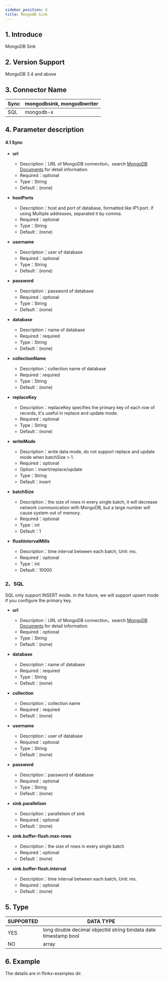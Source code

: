 ```yaml
---
sidebar_position: 6
title: MongoDB Sink
---
```


## 1. Introduce
MongoDB Sink

## 2. Version Support
MongoDB 3.4 and above


## 3. Connector Name
| Sync | mongodbsink, mongodbwriter |
| --- | --- |
| SQL | mongodb-x |



## 4. Parameter description
#### 4.1 Sync

- **url**
    - Description：URL of MongoDB connection，search [MongoDB Documents](https://docs.mongodb.com/manual/reference/connection-string/) for detail information.
    - Required：optional
    - Type：String
    - Default：(none)



- **hostPorts**
    - Description：host and port of database, formatted like IP1:port. if using Multiple addresses, separated it by comma.
    - Required：optional
    - Type：String
    - Default：(none)



- **username**
    - Description：user of database
    - Required：optional
    - Type：String
    - Default：(none)



- **password**
    - Description：password of database 
    - Required：optional
    - Type：String
    - Default：(none)



- **database**
    - Description：name of database
    - Required：required
    - Type：String
    - Default：(none)



- **collectionName**
    - Description：collection name of database
    - Required：required
    - Type：String
    - Default：(none)



- **replaceKey**
    - Description：replaceKey specifies the primary key of each row of records, it's useful in replace and update mode.
    - Required：optional
    - Type：String
    - Default：(none)



- **writeMode**
    - Description：write data mode, do not support replace and update mode when batchSize > 1.
    - Required：optional
    - Option：insert/replace/update
    - Type：String
    - Default：insert



- **batchSize**
    - Description：the size of rows in every single batch, it will decrease network communication with MongoDB, but a large number will cause system out of memory.
    - Required：optional
    - Type：int
    - Default：1
    
    
    
- **flushIntervalMills**
    - Description：time interval between each batch, Unit: ms.
    - Required：optional
    - Type：int
    - Default：10000
    
    
    
### 2、SQL
SQL only support INSERT mode. in the future, we will support upsert mode if you configure the primary key.

- **url**
    - Description：URL of MongoDB connection，search [MongoDB Documents](https://docs.mongodb.com/manual/reference/connection-string/) for detail information.
    - Required：optional
    - Type：String
    - Default：(none)
    
    
    
- **database**
    - Description：name of database
    - Required：required
    - Type：String
    - Default：(none)
    
    
    
- **collection**
    - Description：collection name
    - Required：required
    - Default：(none)
    
    
    
- **username**
    - Description：user of database
    - Required：optional
    - Type：String
    - Default：(none)



- **password**
    - Description：password of database 
    - Required：optional
    - Type：String
    - Default：(none)



- **sink.parallelism**
    - Description：parallelism of sink
    - Required：optional
    - Default：(none)
    
    
    
- **sink.buffer-flush.max-rows**
    - Description：the size of rows in every single batch
    - Required：optional
    - Default：(none)
    
    
    
- **sink.buffer-flush.interval**
    - Description：time interval between each batch, Unit: ms.
    - Required：optional
    - Default：(none)
    
    
    
## 5. Type
| SUPPORTED | DATA TYPE |
| --- | --- |
| YES | long double decimal objectId string bindata date timestamp bool |
| NO | array |


## 6. Example
The details are in flinkx-examples dir.


